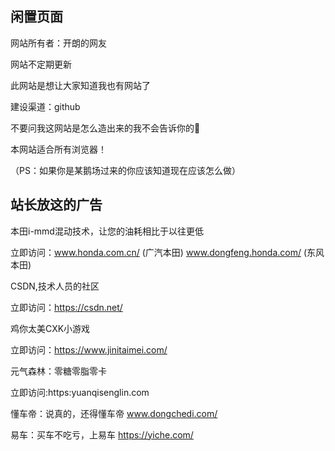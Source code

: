 ## 闲置页面

网站所有者：开朗的网友

网站不定期更新

此网站是想让大家知道我也有网站了

建设渠道：github

不要问我这网站是怎么造出来的我不会告诉你的🙂

本网站适合所有浏览器！

（PS：如果你是某鹅场过来的你应该知道现在应该怎么做）

## 站长放这的广告

本田i-mmd混动技术，让您的油耗相比于以往更低

立即访问：www.honda.com.cn/ (广汽本田) www.dongfeng.honda.com/ (东风本田)



CSDN,技术人员的社区

立即访问：https://csdn.net/



鸡你太美CXK小游戏

立即访问：https://www.jinitaimei.com/



元气森林：零糖零脂零卡

立即访问:https:yuanqisenglin.com

懂车帝：说真的，还得懂车帝
www.dongchedi.com/

易车：买车不吃亏，上易车
https://yiche.com/
